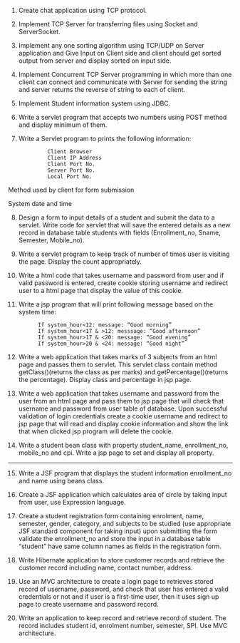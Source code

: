 
1. Create chat application using TCP protocol. 

2. Implement TCP Server for transferring files using Socket and ServerSocket. 

3. Implement any one sorting algorithm using TCP/UDP on Server application and Give Input on Client side and client should get sorted output from server and display sorted on input side. 

4. Implement Concurrent TCP Server programming in which more than one client can connect and communicate with Server for sending the string and server returns the reverse of string to each of client. 

5. Implement Student information system using JDBC. 

6. Write a servlet program that accepts two numbers using POST method and display minimum of them. 

7. Write a Servlet program to prints the following information: 

                Client Browser  
                Client IP Address  
                Client Port No.  
                Server Port No.  
                Local Port No. 

Method used by client for form submission 

System date and time 

8. Design a form to input details of a student and submit the data to a servlet. Write code for servlet that will save the entered details as a new record in database table students with fields (Enrollment_no, Sname, Semester, Mobile_no). 

9. Write a servlet program to keep track of number of times user is visiting the page. Display the count appropriately. 

10. Write a html code that takes username and password from user and if valid password is entered, create cookie storing username and redirect user to a html page that display the value of this cookie. 

11. Write a jsp program that will print following message based on the system time: 

              If system_hour<12: message: “Good morning” 
              If system_hour<17 & >12: messsage: “Good afternoon” 
              If system_hour>17 & <20: message: “Good evening” 
              If system_hour>20 & <24: message: “Good night” 

12. Write a web application that takes marks of 3 subjects from an html page and passes them to servlet. This servlet class contain method getClass()(returns the class as per marks) and getPercentage()(returns the percentage). Display class and percentage in jsp page. 

13. Write a web application that takes username and password from the user from an html page and pass them to jsp page that will check that username and password from user table of database. Upon successful validation of login credentials create a cookie username and redirect to jsp page that will read and display cookie information and show the link that when clicked jsp program will delete the cookie. 

14. Write a student bean class with property student_name, enrollment_no, mobile_no and cpi. Write a jsp page to set and display all property. 

---

15. Write a JSF program that displays the student information enrollment_no and name using beans class. 

16. Create a JSF application which calculates area of circle by taking input from user, use Expression language. 

17. Create a student registration form containing enrolment, name, semester, gender, category, and subjects to be studied (use appropriate JSF standard component for taking input) upon submitting the form validate the enrollment_no and store the input in a database table “student” have same column names as fields in the registration form. 

18. Write Hibernate application to store customer records and retrieve the customer record including name, contact number, address. 

19. Use an MVC architecture to create a login page to retrieves stored record of username, password, and check that user has entered a valid credentials or not and if user is a first-time user, then it uses sign up page to create username and password record. 

20. Write an application to keep record and retrieve record of student. The record includes student id, enrolment number, semester, SPI. Use MVC architecture. 
